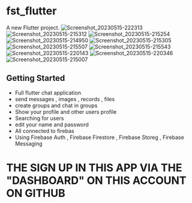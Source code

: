 # fst_flutter

A new Flutter project.
![Screenshot_20230515-222313](https://github.com/youssef235/Chat-application/assets/55225729/b0917110-6fac-450d-9e92-0e208f05a65b)
![Screenshot_20230515-215312](https://github.com/youssef235/Chat-application/assets/55225729/9f48937f-a47e-4739-a2e8-3c92d3e1305a)
![Screenshot_20230515-215254](https://github.com/youssef235/Chat-application/assets/55225729/773e7a54-d123-440e-a79d-8a90fc4cc3a4)
![Screenshot_20230515-214950](https://github.com/youssef235/Chat-application/assets/55225729/3b7a9b65-4c34-44c4-9ef5-00ba4e80abdd)
![Screenshot_20230515-215305](https://github.com/youssef235/Chat-application/assets/55225729/2c82ed8a-7e74-4de9-8b9d-a040aac90a2f)
![Screenshot_20230515-215507](https://github.com/youssef235/Chat-application/assets/55225729/d75eff7a-fed2-4de7-a754-8c02a62829bb)
![Screenshot_20230515-215543](https://github.com/youssef235/Chat-application/assets/55225729/9f2f6ddd-158b-466b-a44c-f27f2aab1a29)
![Screenshot_20230515-220143](https://github.com/youssef235/Chat-application/assets/55225729/a40e1eeb-8c6b-4b4a-98ae-e306f2ea728e)
![Screenshot_20230515-220346](https://github.com/youssef235/Chat-application/assets/55225729/21e2414d-3d06-47d5-a149-e16e13f59d68)
![Screenshot_20230515-215007](https://github.com/youssef235/Chat-application/assets/55225729/2f6d6af2-eb45-4dd5-b95c-763dc1b897f8)

## Getting Started

- Full flutter chat application
- send messages , images ,  records , files
- create groups and chat in groups
- Show your profile and other users profile
- Searching for users
- edit your name and password
- All connected to firebas
- Using Firebase Auth , Firebase Firestore , Firebase Storeg , Firebase Messaging


#    THE SIGN UP IN THIS APP VIA THE "DASHBOARD" ON THIS ACCOUNT ON GITHUB  #                                                         

